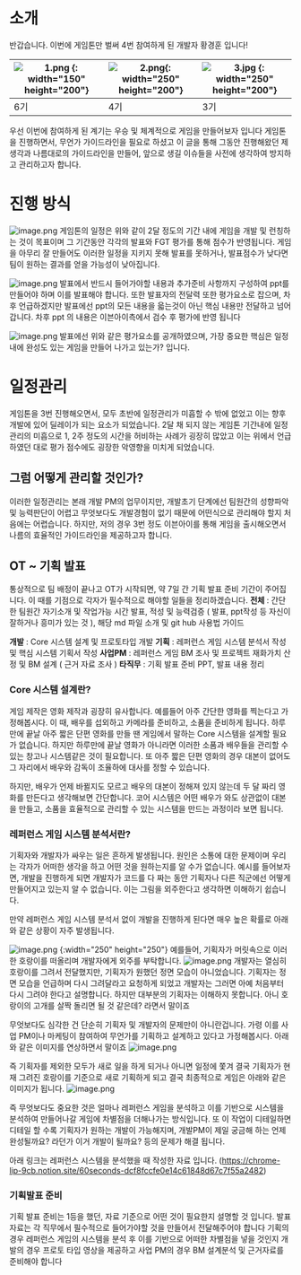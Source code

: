 # 소개
반갑습니다. 이번에 게임톤만 벌써 4번 참여하게 된 개발자 황경훈 입니다!

|  ![1.png {: width="150" height="200"}](https://d3mjjrvt1qsw2m.cloudfront.net/New%20tab_20240611T055718933Z_1.png)  | ![2.png{: width="250" height="200"}](https://d3mjjrvt1qsw2m.cloudfront.net/New%20tab_20240611T055919970Z_2.png) | ![3.jpg {: width="250" height="200"}](https://d3mjjrvt1qsw2m.cloudfront.net/New%20tab_20240611T055944350Z_3.jpg) |
| --- | --- | --- |
|  6기 |  4기| 3기 |

우선 이번에 참여하게 된 계기는 우승 및 체계적으로 게임을 만들어보자 입니다
게임톤을 진행하면서, 무언가 가이드라인을 필요로 하셨고 이 글을 통해 그동안 진행해왔던 제 생각과
나름대로의 가이드라인을 만들어, 앞으로 생길 이슈들을 사전에 생각하여 방지하고 관리하고자 합니다.

# 진행 방식
![image.png](https://d3mjjrvt1qsw2m.cloudfront.net/New%20tab_20240611T060823392Z_image.png)
게임톤의 일정은 위와 같이 2달 정도의 기간 내에 게임을 개발 및 런칭하는 것이 목표이며 그 기간동안
각각의 발표와 FGT 평가를 통해 점수가 반영됩니다. 게임을 아무리 잘 만들어도 이러한 일정을 지키지 못해 발표를 못하거나, 발표점수가 낮다면 팀이 원하는 결과를 얻을 가능성이 낮아집니다.

![image.png](https://d3mjjrvt1qsw2m.cloudfront.net/New%20tab_20240611T061117953Z_image.png)
발표에서 반드시 들어가야할 내용과 추가준비 사항까지 구성하여 ppt를 만들어야 하며 이를 발표해야 합니다. 또한 발표자의 전달력 또한 평가요소로 잡으며, 차후 언급하겠지만 발표에선 ppt의 모든 내용을 읇는것이 아닌 핵심 내용만 전달하고 넘어갑니다. 차후 ppt 의 내용은 이븐아이측에서 검수 후 평가에 반영 됩니다

![image.png](https://d3mjjrvt1qsw2m.cloudfront.net/New%20tab_20240611T061411686Z_image.png)
발표에선 위와 같은 평가요소를 공개하였으며, 
가장 중요한 핵심은  일정 내에 완성도 있는 게임을 만들어 나가고 있는가? 입니다.

# 일정관리
게임톤을 3번 진행해오면서, 모두 초반에 일정관리가 미흡할 수 밖에 없었고 이는 향후 개발에 있어 딜레이가 되는 요소가 되었습니다. 2달 채 되지 않는 게임톤 기간내에 일정관리의 미흡으로 1, 2주 정도의 시간을 허비하는 사례가 굉장히 많았고 이는 위에서 언급하였던 대로 평가 점수에도 굉장한 악영향을 미치게 되었습니다.
## 그럼 어떻게 관리할 것인가?
이러한 일정관리는 본래 개발 PM의 업무이지만, 개발초기 단계에선 팀원간의 성향파악 및 능력판단이 어렵고 무엇보다도 개발경험이 없기 때문에 어떤식으로 관리해야 할지 처음에는 어렵습니다. 
하지만, 저의 경우 3번 정도 이븐아이를 통해 게임을 출시해오면서 나름의 효율적인 가이드라인을 제공하고자 합니다.
## OT ~ 기획 발표 
통상적으로 팀 배정이 끝나고 OT가 시작되면, 약 7일 간 기획 발표 준비 기간이 주어집니다.
이 때를 기점으로 각자가 필수적으로 해야할 일들을 정리하겠습니다.
**전체** : 간단한 팀원간 자기소개 및 작업가능 시간 발표, 적성 및 능력검증 
( 발표, ppt작성 등 자신이 잘하거나 흥미가 있는 것 ), 해당 md 파일 소개 및 git hub 사용법 가이드

**개발** : Core 시스템 설계 및 프로토타입 개발
**기획** : 레퍼런스 게임 시스템 분석서 작성 및 핵심 시스템 기획서 작성
**사업PM** : 레퍼런스 게임 BM 조사 및 프로젝트 재화가치 산정 및 BM 설계 ( 근거 자료 조사 )
**타직무** : 기획 발표 준비 PPT, 발표 내용 정리

### **Core 시스템 설계란?**
게임 제작은 영화 제작과 굉장히 유사합니다. 예를들어 아주 간단한 영화를 찍는다고 가정해봅시다.
이 때, 배우를 섭외하고 카메라를 준비하고, 소품을 준비하게 됩니다. 하루 만에 끝날 아주 짧은 단편 영화를 만들 땐 게임에서 말하는 Core 시스템을 설계할 필요가 없습니다. 하지만 하루만에 끝날 영화가 아니라면 이러한 소품과 배우들을 관리할 수 있는 창고나 시스템같은 것이 필요합니다. 또 아주 짧은 단편 영화의 경우 대본이 없어도 그 자리에서 배우와 감독이 조율하에 대사를 정할 수 있습니다. 

하지만, 배우가 언제 바뀔지도 모르고 배우의 대본이 정해져 있지 않는데 두 달 짜리 영화를 만든다고 생각해보면  간단합니다.
코어 시스템은 어떤 배우가 와도 상관없이 대본을 만들고, 소품을 효율적으로 관리할 수 있는 시스템을 만드는 과정이라 보면 됩니다.

### 레퍼런스 게임 시스템 분석서란?
기획자와 개발자가 싸우는 일은 흔하게 발생됩니다. 원인은 소통에 대한 문제이며 우리는 각자가 
어떠한 생각을 하고 어떤 것을 원하는지를 알 수가 없습니다.
예시를 들어보자면, 개발을 진행하게 되면 개발자가 코드를 다 짜는 동안 기획자나 다른 직군에선 
어떻게 만들어지고 있는지 알 수 없습니다. 이는 그림을 외주한다고 생각하면 이해하기 쉽습니다.

만약 레퍼런스 게임 시스템 분석서 없이 개발을 진행하게 된다면 매우 높은 확률로 아래와 같은 상황이 자주 발생됩니다.

![image.png {:width="250" height="250"}](https://d3mjjrvt1qsw2m.cloudfront.net/New%20tab_20240611T071314021Z_image.png)
예를들어, 기획자가 머릿속으로 이러한 호랑이를 떠올리며 개발자에게 외주를 부탁합니다.
![image.png](https://d3mjjrvt1qsw2m.cloudfront.net/New%20tab_20240611T071446982Z_image.png)
개발자는 열심히 호랑이를 그려서 전달했지만, 기획자가 원했던 정면 모습이 아니었습니다.
기획자는 정면 모습을 언급하며 다시 그려달라고 요청하게 되었고 개발자는 그러면 아예 처음부터 다시 그려야 한다고 설명합니다. 하지만 대부분의 기획자는 이해하지 못합니다. 아니 호랑이의 고개를 살짝 돌리면 될 것 같은데? 라면서 말이죠

무엇보다도 심각한 건 단순히 기획자 및 개발자의 문제만이 아니란겁니다.
 가령 이를 사업 PM이나 마케팅이 참여하여 무언가를 기획하고 설계하고 있다고 가정해봅시다. 아래와 같은 이미지를 연상하면서 말이죠
![image.png](https://d3mjjrvt1qsw2m.cloudfront.net/New%20tab_20240611T071835521Z_image.png)

즉 기획자를 제외한 모두가 새로 일을 하게 되거나 아니면 일정에 쫓겨 결국 기획자가 현재 그려진 호랑이를 기준으로 새로 기획하게 되고 결국 최종적으로 게임은 아래와 같은 이미지가 됩니다.
![image.png](https://d3mjjrvt1qsw2m.cloudfront.net/New%20tab_20240611T072031320Z_image.png)

즉 무엇보다도 중요한 것은 얼마나 레퍼런스 게임을 분석하고 이를 기반으로 시스템을 분석하여 만들어나갈 게임에 차별점을 더해나가는 방식입니다. 또 이 작업이 디테일하면 디테일 할 수록 기획자가 원하는 개발이 가능해지며, 개발PM이 제일 궁금해 하는 언제 완성될까요? 라던가 이거 개발이 될까요? 등의 문제가 해결 됩니다. 

아래 링크는 레퍼런스 시스템을 분석했을  때 작성한 자료 입니다.
(https://chrome-lip-9cb.notion.site/60seconds-dcf8fccfe0e14c61848d67c7f55a2482)
### 기획발표 준비
기획 발표 준비는 1등을 했던, 자료 기준으로 어떤 것이 필요한지 설명할 것 입니다.
발표자료는 각 직무에서 필수적으로 들어가야할 것을 만들어서 전달해주어야 합니다
기획의 경우 레퍼런스 게임의 시스템을 분석 후 이를 기반으로 어떠한 차별점을 넣을 것인지
개발의 경우 프로토 타입 영상을 제공하고
사업 PM의 경우 BM 설계분석 및 근거자료를 준비해야 합니다
 
